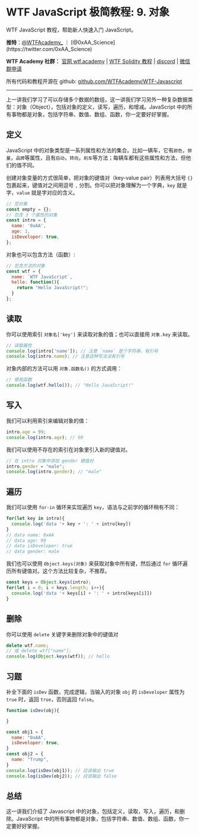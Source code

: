 # WTF JavaScript 极简教程: 9. 对象

WTF JavaScript 教程，帮助新人快速入门 JavaScript。

**推特**：[@WTFAcademy_](https://twitter.com/WTFAcademy_) ｜ [@0xAA_Science](https://twitter.com/0xAA_Science)

**WTF Academy 社群：** [官网 wtf.academy](https://wtf.academy/) | [WTF Solidity 教程](https://github.com/AmazingAng/WTFSolidity) | [discord](https://discord.gg/5akcruXrsk/) | [微信群申请](https://docs.google.com/forms/d/e/1FAIpQLSe4KGT8Sh6sJ7hedQRuIYirOoZK_85miz3dw7vA1-YjodgJ-A/viewform?usp=sf_link)

所有代码和教程开源在 github: [github.com/WTFAcademy/WTF-Javascript](https://github.com/WTFAcademy/WTF-Javascript)

---

上一讲我们学习了可以存储多个数据的数组，这一讲我们学习另外一种复杂数据类型：对象（Object），包括对象的定义，读写，遍历，和增减。JavaScript 中的所有事物都是对象，包括字符串、数值、数组、函数，你一定要好好掌握。

## 定义

JavaScript 中的对象类型是一系列属性和方法的集合。比如一辆车，它有`颜色`，`排量`，`品牌`等属性，且有`启动`，`转向`，`刹车`等方法；每辆车都有这些属性和方法，但他们的值不同。

创建对象变量的方式很简单，把对象的键值对（key-value pair）列表用大括号 `{}` 包裹起来，键值对之间用逗号 `,` 分割。你可以把对象理解为一个字典，`key` 就是字，`value` 就是字对应的含义。


```js
// 空对象
const empty = {};
// 包含 3 个属性的对象
const intro = {
  name: '0xAA',
  age: 1,
  isDeveloper: true,
};
```

对象也可以包含方法（函数）:

```js
// 包含方法的对象
const wtf = {
  name: `WTF JavaScript`,
  hello: function(){
    return "Hello JavaScript!";
  }
};
```

## 读取

你可以使用索引 `对象名['key']` 来读取对象的值；也可以直接用 `对象.key` 来读取。

```js
// 读取属性
console.log(intro['name']); // 注意 `name` 是个字符串，有引号
console.log(intro.name); // 注意这种写法没有引号
```

对象内部的方法可以用 `对象.函数名()` 的方式调用：

```js
// 使用函数
console.log(wtf.hello()); // "Hello JavaScript!"
```

## 写入

我们可以利用索引来编辑对象的值：
```js
intro.age = 99;
console.log(intro.age); // 99
```

我们可以使用不存在的索引在对象里引入新的键值对。
```js
// 在 intro 对象中添加 gender 键值对
intro.gender = "male";
console.log(intro.gender); // "male"
```

## 遍历

我们可以使用 `for-in` 循环来实现遍历 `key`，语法与之前学的循环稍有不同：

```js
for(let key in intro){
  console.log('data '+ key + ': ' + intro[key])
}
// data name: 0xAA
// data age: 99
// data isDeveloper: true
// data gender: male
```

我们也可以使用 `Object.keys(对象)` 来获取对象中所有键，然后通过 `for` 循环遍历所有键值对。这个方法比较复杂，不推荐。

```js
const keys = Object.keys(intro);
for(let i = 0; i < keys.length; i++){
  console.log('data '+ keys[i] + ': ' + intro[keys[i]])
}
```

## 删除

你可以使用 `delete` 关键字来删除对象中的键值对

```js
delete wtf.name;
// 或 delete wtf["name"];
console.log(Object.keys(wtf)); // hello
```

## 习题

补全下面的 `isDev` 函数，完成逻辑，当输入的对象 `obj` 的 `isDeveloper` 属性为 `true` 时，返回 `true`，否则返回 `false`。

```js
function isDev(obj){

}

const obj1 = {
  name: "0xAA",
  isDeveloper: true,
}
const obj2 = {
  name: "Trump",
}
console.log(isDev(obj1)); // 应该输出 true
console.log(isDev(obj2)); // 应该输出 false
```

## 总结

这一讲我们介绍了 Javascript 中的对象，包括定义，读取，写入，遍历，和删除。JavaScript 中的所有事物都是对象，包括字符串、数值、数组、函数，你一定要好好掌握。
